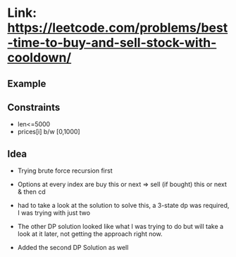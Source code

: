 # Link: https://leetcode.com/problems/best-time-to-buy-and-sell-stock-with-cooldown/

## Example

## Constraints

- len<=5000
- prices[i] b/w [0,1000]

## Idea

- Trying brute force recursion first
- Options at every index are buy this or next => sell (if bought) this or next & then cd

- had to take a look at the solution to solve this, a 3-state dp was required, I was trying with just two
- The other DP solution looked like what I was trying to do but will take a look at it later, not getting the approach right now.

- Added the second DP Solution as well
